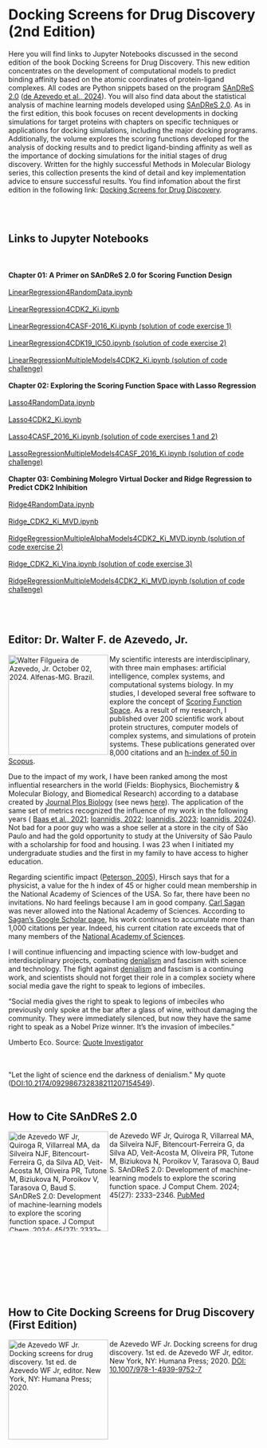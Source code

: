 # Docking Screens for Drug Discovery (2nd Edition)
<p>
Here you will find links to Jupyter Notebooks discussed in the second edition of the book Docking Screens for Drug Discovery. This new edition concentrates on the development of computational models to predict binding affinity based on the atomic coordinates of protein-ligand complexes. All codes are Python snippets based on the program <a href = "https://github.com/azevedolab/sandres#readme" title = "SAnDReS 2.0: Development of machine-learning models to explore the scoring function space">SAnDReS 2.0</a> (<a href = "https://doi.org/10.1002/jcc.27449" title = "de Azevedo WF Jr, Quiroga R, Villarreal MA, da Silveira NJF, Bitencourt-Ferreira G, da Silva AD, Veit-Acosta M, Oliveira PR, Tutone M, Biziukova N, Poroikov V, Tarasova O, Baud S. SAnDReS 2.0: Development of machine-learning models to explore the scoring function space. J Comput Chem. 2024 Oct 15;45(27):2333-2346. doi: 10.1002/jcc.27449. Epub 2024 Jun 20. PMID: 38900052.">de Azevedo et al., 2024</a>). You will also find data about the statistical analysis of machine learning models developed using <a href = "https://github.com/azevedolab/sandres#readme" title = "SAnDReS 2.0: Development of machine-learning models to explore the scoring function space">SAnDReS 2.0</a>.
As in the first edition, this book focuses on recent developments in docking simulations for target proteins with chapters on specific techniques or applications for docking simulations, including the major docking programs. Additionally, the volume explores the scoring functions developed for the analysis of docking results and to predict ligand-binding affinity as well as the importance of docking simulations for the initial stages of drug discovery. Written for the highly successful Methods in Molecular Biology series, this collection presents the kind of detail and key implementation advice to ensure successful results. You find infomation about the first edition in the following link: <a href = "https://link.springer.com/book/10.1007/978-1-4939-9752-7" title = "Docking Screens for Drug Discovery (Editor: Walter Filgueira de Azevedo Jr.)">Docking Screens for Drug Discovery</a>.</p>
<br> </br>
<h2>Links to Jupyter Notebooks</h2>
<br> </br>
<b>Chapter 01: A Primer on SAnDReS 2.0 for Scoring Function Design</b>
<br> </br>
<a href = "https://github.com/azevedolab/Docking/blob/main/LinearRegression4RandomData.ipynb" title = "LinearRegression4RandomData.ipynb">LinearRegression4RandomData.ipynb</a>
<br> </br>
<a href = "https://github.com/azevedolab/Docking/blob/main/LinearRegression4CDK2_Ki.ipynb" title = "LinearRegression4CDK2_Ki.ipynb">LinearRegression4CDK2_Ki.ipynb</a>
<br> </br>
<a href = "https://github.com/azevedolab/Docking/blob/main/LinearRegression4CASF_2016_Ki.ipynb" title = "LinearRegression4CASF-2016_Ki.ipynb (solution of code exercise 1)">LinearRegression4CASF-2016_Ki.ipynb (solution of code exercise 1)</a>
<br> </br>
<a href = "https://github.com/azevedolab/Docking/blob/main/LinearRegression4CDK19_IC50.ipynb" title = "LinearRegression4CDK19_IC50.ipynb (solution of code exercise 2)">LinearRegression4CDK19_IC50.ipynb (solution of code exercise 2)</a>
<br> </br>
<a href = "https://github.com/azevedolab/Docking/blob/main/LinearRegressionMultipleModels4CDK2_Ki.ipynb" title = "LinearRegressionMultipleModels4CDK2_Ki.ipynb (solution of code challenge)">LinearRegressionMultipleModels4CDK2_Ki.ipynb (solution of code challenge)</a>
<br> </br>
<b>Chapter 02: Exploring the Scoring Function Space with Lasso Regression</b>
<br> </br>
<a href = "https://github.com/azevedolab/Docking/blob/main/Lasso4RandomData.ipynb" title = "Lasso4RandomData.ipynb">Lasso4RandomData.ipynb</a>
<br> </br>
<a href = "https://github.com/azevedolab/Docking/blob/main/Lasso4CDK2_Ki.ipynb" title = "Lasso4CDK2_Ki.ipynb">Lasso4CDK2_Ki.ipynb</a>
<br> </br>
<a href = "https://github.com/azevedolab/Docking/blob/main/Lasso4CASF_2016_Ki.ipynb" title = "Lasso4CASF_2016_Ki.ipynb (solution of code exercises 1 and 2)">Lasso4CASF_2016_Ki.ipynb (solution of code exercises 1 and 2)</a>
<br> </br>
<a href = "https://github.com/azevedolab/Docking/blob/main/LassoRegressionMultipleModels4CASF_2016_Ki.ipynb" title = "LassoRegressionMultipleModels4CASF_2016_Ki.ipynb (solution of code challenge)">LassoRegressionMultipleModels4CASF_2016_Ki.ipynb (solution of code challenge)</a>
<br> </br>
<b>Chapter 03: Combining Molegro Virtual Docker and Ridge Regression to Predict CDK2 Inhibition</b>
<br> </br>
<a href = "https://github.com/azevedolab/Docking/blob/main/Ridge4RandomData.ipynb" title = "Ridge4RandomData.ipynb">Ridge4RandomData.ipynb</a>
<br> </br>
<a href = "https://github.com/azevedolab/Docking/blob/main/Ridge_CDK2_Ki_MVD.ipynb" title = "Ridge_CDK2_Ki_MVD.ipynb">Ridge_CDK2_Ki_MVD.ipynb</a>
<br> </br>
<a href = "https://github.com/azevedolab/Docking/blob/main/RidgeRegressionMultipleAlphaModels4CDK2_Ki_MVD.ipynb" title = "RidgeRegressionMultipleAlphaModels4CDK2_Ki_MVD.ipynb (solution of code exercise 2)">RidgeRegressionMultipleAlphaModels4CDK2_Ki_MVD.ipynb (solution of code exercise 2)</a>
<br> </br>
<a href = "https://github.com/azevedolab/Docking/blob/main/Ridge_CDK2_Ki_Vina.ipynb" title = "Ridge_CDK2_Ki_Vina.ipynb (solution of code exercise 3)">Ridge_CDK2_Ki_Vina.ipynb (solution of code exercise 3)</a>
<br> </br>
<a href = "https://github.com/azevedolab/Docking/blob/main/RidgeRegressionMultipleModels4CDK2_Ki_MVD.ipynb" title = "RidgeRegressionMultipleModels4CDK2_Ki_MVD.ipynb (solution of code challenge)">RidgeRegressionMultipleModels4CDK2_Ki_MVD.ipynb (solution of code challenge)</a>
<br> </br>
<br> </br>
<h2>Editor: Dr. Walter F. de Azevedo, Jr.</h2>
<img src="https://drive.usercontent.google.com/download?id=1ao9REI0b_bCbjDy2pu4k3Tbr35LCB5Qt&export=view&authuser=0" width=200 align=left title="Walter Filgueira de Azevedo, Jr. October 02, 2024. Alfenas-MG. Brazil."></a>
<p>
My scientific interests are interdisciplinary, with three main emphases: artificial intelligence, complex systems, and computational systems biology. In my studies, I developed several free software to explore the concept of <a href = "https://www.eurekaselect.com/article/84362" title = "Heck GS, Pintro VO, Pereira RR, de Ávila MB, Levin NMB, de Azevedo WF. Supervised Machine Learning Methods Applied to Predict Ligand- Binding Affinity. Curr Med Chem. 2017;24(23):2459-2470.">Scoring Function Space</a>. As a result of my research, I published over 200 scientific work about protein structures, computer models of complex systems, and simulations of protein systems. These publications generated over 8,000 citations and an <a href = "https://www.scopus.com/authid/detail.uri?authorId=7006435557" title = "de Azevedo Junior, Walter Filgueira. Scopus ID: 7006435557">h-index of 50 in Scopus</a>.   

Due to the impact of my work, I have been ranked among the most influential researchers in the world (Fields: Biophysics, Biochemistry & Molecular Biology, and Biomedical Research) according to a database created by <a href = "https://pubmed.ncbi.nlm.nih.gov/33064726/" title = "Ioannidis JPA, Boyack KW, Baas J. Updated science-wide author databases of standardized citation indicators. PLoS Biol. 2020 Oct 16;18(10):e3000918. doi: 10.1371/journal.pbio.3000918. PMID: 33064726; PMCID: PMC7567353.">Journal Plos Biology</a> (see news <a href = "https://www.pucrs.br/en/blog/research-database-includes-7-pucrs-professors-among-most-influential-in-the-world/" title = "Research database includes 7 PUCRS professors among most influential in the world">here</a>). The application of the same set of metrics recognized the influence of my work in the following years (
<a href = "https://elsevier.digitalcommonsdata.com/datasets/btchxktzyw/3" title = "August 2021 data-update for Updated science-wide author databases of standardized citation indicators">Baas et al., 2021</a>; <a href = "https://elsevier.digitalcommonsdata.com/datasets/btchxktzyw/4" title = "September 2022 data-update for Updated science-wide author databases of standardized citation indicators">Ioannidis, 2022</a>; <a href = "https://elsevier.digitalcommonsdata.com/datasets/btchxktzyw/6" title = "October 2023 data-update for Updated science-wide author databases of standardized citation indicators">Ioannidis, 2023</a>; <a href = "https://elsevier.digitalcommonsdata.com/datasets/btchxktzyw/7" title = "August 2024 data-update for Updated science-wide author databases of standardized citation indicators">Ioannidis, 2024</a>). Not bad for a poor guy who was a shoe seller at a store in the city of São Paulo and had the gold opportunity to study at the University of São Paulo with a scholarship for food and housing. I was 23 when I initiated my undergraduate studies and the first in my family to have access to higher education.

Regarding scientific impact (<a href = "https://www.sciencenews.org/article/rating-researchers" title = "Rating Researchers">Peterson, 2005</a>), Hirsch says that for a physicist, a value for the h index of 45 or higher could mean membership in the National Academy of Sciences of the USA. So far, there have been no invitations. No hard feelings because I am in good company. <a href = "https://theconversation.com/carl-sagans-scientific-legacy-extends-far-beyond-cosmos-240885" title = "Carl Sagan’s scientific legacy extends far beyond ‘Cosmos’">Carl Sagan</a> was never allowed into the National Academy of Sciences. According to <a href = "https://scholar.google.com/citations?user=Wd1k3voAAAAJ&hl=en" tiltle = "Sagan’s Google Scholar page">Sagan’s Google Scholar page</a>, his work continues to accumulate more than 1,000 citations per year. Indeed, his current citation rate exceeds that of many members of the <a href = "https://www.nasonline.org/membership/" title = "National Academy of Sciences">National Academy of Sciences</a>.

I will continue influencing and impacting science with low-budget and interdisciplinary projects, combating <a href = "https://revistapesquisa.fapesp.br/en/the-seeds-of-mistrust/" tiltle = "The seeds of mistrust: A new dictionary focuses on the varieties of denialism that confuse public opinion in Brazil and around the world. Ana Paula Orlandi, da Revista Pesquisa FAPESP">denialism</a> and fascism with science and technology. The fight against <a href = "https://revistapesquisa.fapesp.br/en/the-seeds-of-mistrust/" tiltle = "The seeds of mistrust: A new dictionary focuses on the varieties of denialism that confuse public opinion in Brazil and around the world. Ana Paula Orlandi, da Revista Pesquisa FAPESP">denialism</a> and fascism is a continuing work, and scientists should not forget their role in a complex society where social media gave the right to speak to legions of imbeciles.

“Social media gives the right to speak to legions of imbeciles who previously only spoke at the bar after a glass of wine, without damaging the community. They were immediately silenced, but now they have the same right to speak as a Nobel Prize winner. It’s the invasion of imbeciles.”

Umberto Eco. Source: <a href = "https://quoteinvestigator.com/2024/03/21/social-media/" title = "Quote Origin: Social Media Gives the Right To Speak To Legions of Imbeciles Who Previously Only Spoke in Bars After Drinking">Quote Investigator</a>
</p>
<br> </br>
"Let the light of science end the darkness of denialism." My quote (<a href = "https://doi.org/10.2174/092986732838211207154549" title = "DOI:10.2174/092986732838211207154549">DOI:10.2174/092986732838211207154549</a>). 
<br> </br>
<H2>How to Cite SAnDReS 2.0</H2>
<a href = "https://pubmed.ncbi.nlm.nih.gov/38900052/" title = "de Azevedo WF Jr, Quiroga R, Villarreal MA, da Silveira NJF, Bitencourt-Ferreira G, da Silva AD, Veit-Acosta M, Oliveira PR, Tutone M, Biziukova N, Poroikov V, Tarasova O, Baud S. SAnDReS 2.0: Development of machine-learning models to explore the scoring function space. J Comput Chem. 2024; 45(27): 2333–2346">
<img src="https://drive.usercontent.google.com/download?id=15c74Ezhm8CEciT8ZTK1tpVR6v3cZzsXT&export=view&authuser=0" width=200 align=left title="de Azevedo WF Jr, Quiroga R, Villarreal MA, da Silveira NJF, Bitencourt-Ferreira G, da Silva AD, Veit-Acosta M, Oliveira PR, Tutone M, Biziukova N, Poroikov V, Tarasova O, Baud S. SAnDReS 2.0: Development of machine-learning models to explore the scoring function space. J Comput Chem. 2024; 45(27): 2333–2346"></a>
<p>
de Azevedo WF Jr, Quiroga R, Villarreal MA, da Silveira NJF, Bitencourt-Ferreira G, da Silva AD, Veit-Acosta M, Oliveira PR, Tutone M, Biziukova N, Poroikov V, Tarasova O, Baud S. SAnDReS 2.0: Development of machine-learning models to explore the scoring function space. J Comput Chem. 2024; 45(27): 2333–2346. <a href = "https://pubmed.ncbi.nlm.nih.gov/38900052/" title = "de Azevedo WF Jr, Quiroga R, Villarreal MA, da Silveira NJF, Bitencourt-Ferreira G, da Silva AD, Veit-Acosta M, Oliveira PR, Tutone M, Biziukova N, Poroikov V, Tarasova O, Baud S. SAnDReS 2.0: Development of machine-learning models to explore the scoring function space. J Comput Chem. 2024; 45(27): 2333–2346.">PubMed</a>
</p>
<br> </br>
<br> </br>
<br> </br>
<br> </br>
<br> </br>
<H2>How to Cite Docking Screens for Drug Discovery (First Edition)</H2>
<a href = "https://doi.org/10.1007/978-1-4939-9752-7" title = "de Azevedo WF Jr. Docking screens for drug discovery. 1st ed. de Azevedo WF Jr, editor. New York, NY: Humana Press; 2020.">
<img src="https://drive.usercontent.google.com/download?id=1-zRNG6okT_n2AbyzzNOnNBqov8NA-5wX&export=view&authuser=0" width=200 align=left title="de Azevedo WF Jr. Docking screens for drug discovery. 1st ed. de Azevedo WF Jr, editor. New York, NY: Humana Press; 2020."></a>
<p>
de Azevedo WF Jr. Docking screens for drug discovery. 1st ed. de Azevedo WF Jr, editor. New York, NY: Humana Press; 2020. <a href = "https://doi.org/10.1007/978-1-4939-9752-7" title = "e Azevedo WF Jr. Docking screens for drug discovery. 1st ed. de Azevedo WF Jr, editor. New York, NY: Humana Press; 2020.">DOI: 10.1007/978-1-4939-9752-7</a>
</p>
